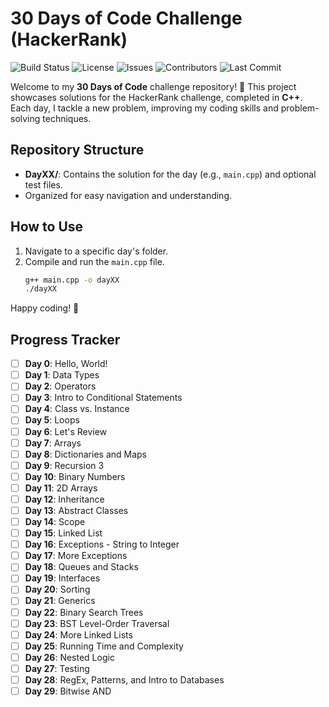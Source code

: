 # 30 Days of Code Challenge (HackerRank)

![Build Status](https://img.shields.io/github/workflow/status/KARSTERR/30-days-of-code/CI?label=Build)
![License](https://img.shields.io/github/license/KARSTERR/30-days-of-code)
![Issues](https://img.shields.io/github/issues/KARSTERR/30-days-of-code)
![Contributors](https://img.shields.io/github/contributors/KARSTERR/30-days-of-code)
![Last Commit](https://img.shields.io/github/last-commit/KARSTERR/30-days-of-code)

Welcome to my **30 Days of Code** challenge repository! 🎯 This project showcases solutions for the HackerRank challenge, completed in **C++**. Each day, I tackle a new problem, improving my coding skills and problem-solving techniques.

## Repository Structure
- **DayXX/**: Contains the solution for the day (e.g., `main.cpp`) and optional test files.
- Organized for easy navigation and understanding.

## How to Use
1. Navigate to a specific day's folder.
2. Compile and run the `main.cpp` file.
   ```bash
   g++ main.cpp -o dayXX
   ./dayXX
   ```

Happy coding! 🚀

## Progress Tracker
- [ ] **Day 0**: Hello, World!  
- [ ] **Day 1**: Data Types  
- [ ] **Day 2**: Operators  
- [ ] **Day 3**: Intro to Conditional Statements  
- [ ] **Day 4**: Class vs. Instance  
- [ ] **Day 5**: Loops  
- [ ] **Day 6**: Let's Review  
- [ ] **Day 7**: Arrays  
- [ ] **Day 8**: Dictionaries and Maps  
- [ ] **Day 9**: Recursion 3 
- [ ] **Day 10**: Binary Numbers  
- [ ] **Day 11**: 2D Arrays  
- [ ] **Day 12**: Inheritance  
- [ ] **Day 13**: Abstract Classes  
- [ ] **Day 14**: Scope  
- [ ] **Day 15**: Linked List  
- [ ] **Day 16**: Exceptions - String to Integer
- [ ] **Day 17**: More Exceptions  
- [ ] **Day 18**: Queues and Stacks  
- [ ] **Day 19**: Interfaces  
- [ ] **Day 20**: Sorting  
- [ ] **Day 21**: Generics  
- [ ] **Day 22**: Binary Search Trees  
- [ ] **Day 23**: BST Level-Order Traversal  
- [ ] **Day 24**: More Linked Lists  
- [ ] **Day 25**: Running Time and Complexity  
- [ ] **Day 26**: Nested Logic  
- [ ] **Day 27**: Testing  
- [ ] **Day 28**: RegEx, Patterns, and Intro to Databases  
- [ ] **Day 29**: Bitwise AND
